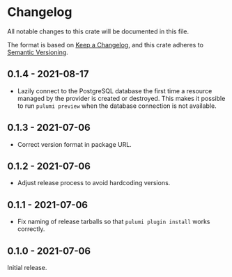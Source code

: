 # Changelog

All notable changes to this crate will be documented in this file.

The format is based on [Keep a Changelog], and this crate adheres to [Semantic
Versioning].

## 0.1.4 - 2021-08-17

* Lazily connect to the PostgreSQL database the first time a resource managed
  by the provider is created or destroyed. This makes it possible to run
  `pulumi preview` when the database connection is not available.

## 0.1.3 - 2021-07-06

* Correct version format in package URL.

## 0.1.2 - 2021-07-06

* Adjust release process to avoid hardcoding versions.

## 0.1.1 - 2021-07-06

* Fix naming of release tarballs so that `pulumi plugin install` works
  correctly.

## 0.1.0 - 2021-07-06

Initial release.

[Keep a Changelog]: https://keepachangelog.com/en/1.0.0/
[Semantic Versioning]: https://semver.org/spec/v2.0.0.html
